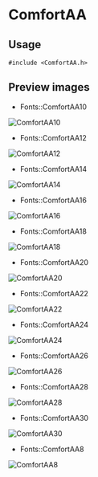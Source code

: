 ComfortAA
==========

Usage
------

    #include <ComfortAA.h>

Preview images
--------------
* Fonts::ComfortAA10 

![ComfortAA10](https://raw.githubusercontent.com/Cariad/ComfortAA/master/Preview/ComfortAA10.png)

* Fonts::ComfortAA12 

![ComfortAA12](https://raw.githubusercontent.com/Cariad/ComfortAA/master/Preview/ComfortAA12.png)

* Fonts::ComfortAA14 

![ComfortAA14](https://raw.githubusercontent.com/Cariad/ComfortAA/master/Preview/ComfortAA14.png)

* Fonts::ComfortAA16 

![ComfortAA16](https://raw.githubusercontent.com/Cariad/ComfortAA/master/Preview/ComfortAA16.png)

* Fonts::ComfortAA18 

![ComfortAA18](https://raw.githubusercontent.com/Cariad/ComfortAA/master/Preview/ComfortAA18.png)

* Fonts::ComfortAA20 

![ComfortAA20](https://raw.githubusercontent.com/Cariad/ComfortAA/master/Preview/ComfortAA20.png)

* Fonts::ComfortAA22 

![ComfortAA22](https://raw.githubusercontent.com/Cariad/ComfortAA/master/Preview/ComfortAA22.png)

* Fonts::ComfortAA24 

![ComfortAA24](https://raw.githubusercontent.com/Cariad/ComfortAA/master/Preview/ComfortAA24.png)

* Fonts::ComfortAA26 

![ComfortAA26](https://raw.githubusercontent.com/Cariad/ComfortAA/master/Preview/ComfortAA26.png)

* Fonts::ComfortAA28 

![ComfortAA28](https://raw.githubusercontent.com/Cariad/ComfortAA/master/Preview/ComfortAA28.png)

* Fonts::ComfortAA30 

![ComfortAA30](https://raw.githubusercontent.com/Cariad/ComfortAA/master/Preview/ComfortAA30.png)

* Fonts::ComfortAA8 

![ComfortAA8](https://raw.githubusercontent.com/Cariad/ComfortAA/master/Preview/ComfortAA8.png)

